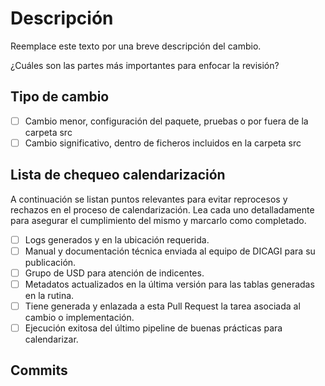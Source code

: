 # Descripción

Reemplace este texto por una breve descripción del cambio.

¿Cuáles son las partes más importantes para enfocar la revisión?

## Tipo de cambio

- [ ] Cambio menor, configuración del paquete, pruebas o por fuera de la carpeta src
- [ ] Cambio significativo, dentro de ficheros incluidos en la carpeta src

## Lista de chequeo calendarización

A continuación se listan puntos relevantes para evitar reprocesos y rechazos en el proceso de calendarización. Lea cada uno detalladamente para asegurar el cumplimiento del mismo y marcarlo como completado.

- [ ] Logs generados y en la ubicación requerida.
- [ ] Manual y documentación técnica enviada al equipo de DICAGI para su publicación.
- [ ] Grupo de USD para atención de indicentes.
- [ ] Metadatos actualizados en la última versión para las tablas generadas en la rutina.
- [ ] Tiene generada y enlazada a esta Pull Request la tarea asociada al cambio o implementación.
- [ ] Ejecución exitosa del último pipeline de buenas prácticas para calendarizar.

## Commits
